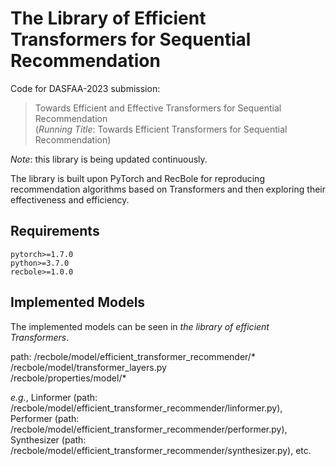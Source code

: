 # The Library of Efficient Transformers for Sequential Recommendation

Code for DASFAA-2023 submission:
> Towards Efficient and Effective Transformers for Sequential Recommendation  
(*Running Title*: Towards Efficient Transformers for Sequential Recommendation)

*Note*: this library is being updated continuously.

The library is built upon PyTorch and RecBole for reproducing recommendation algorithms based on Transformers and then exploring their effectiveness and efficiency.


## Requirements

```
pytorch>=1.7.0
python>=3.7.0
recbole>=1.0.0
```

## Implemented Models

The implemented models can be seen in *the library of efficient Transformers*.

path: /recbole/model/efficient_transformer_recommender/*   
/recbole/model/transformer_layers.py  
/recbole/properties/model/*


*e.g.*, Linformer (path: /recbole/model/efficient_transformer_recommender/linformer.py),  
Performer (path: /recbole/model/efficient_transformer_recommender/performer.py),  
Synthesizer (path: /recbole/model/efficient_transformer_recommender/synthesizer.py), etc.
